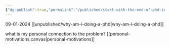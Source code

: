 ```yaml
---
{"dg-publish":true,"permalink":"/published/start-with-the-end-of-phd-in-mind/"}
---
```


09-01-2024
[[unpublished/why-am-i-doing-a-phd\|why-am-i-doing-a-phd]]

what is my personal connection to the problem?
[[personal-motivations.canvas|personal-motivations]]